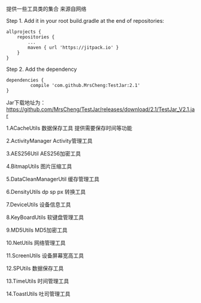 
提供一些工具类的集合 来源自网络

Step 1. Add it in your root build.gradle at the end of repositories:
	
	allprojects {
		repositories {
			...
			maven { url 'https://jitpack.io' }
		}
	}
	
Step 2. Add the dependency

	dependencies {
	         compile 'com.github.MrsCheng:TestJar:2.1'
	}

Jar下载地址为：https://github.com/MrsCheng/TestJar/releases/download/2.1/TestJar_V2.1.jar


1.ACacheUtils          数据保存工具 提供需要保存时间等功能

2.ActivityManager      Activity管理工具

3.AES256Util           AES256加密工具

4.BitmapUtils          图片压缩工具

5.DataCleanManagerUtil 缓存管理工具

6.DensityUtils         dp sp px 转换工具

7.DeviceUtils          设备信息工具

8.KeyBoardUtils        软键盘管理工具

9.MD5Utils             MD5加密工具

10.NetUtils            网络管理工具

11.ScreenUtils         设备屏幕宽高工具

12.SPUtils             数据保存工具

13.TimeUtils           时间管理工具

14.ToastUtils          吐司管理工具
